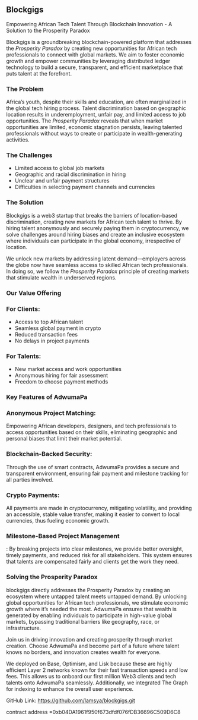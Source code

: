 ## Blockgigs

Empowering African Tech Talent Through Blockchain Innovation - A Solution to the Prosperity Paradox

Blockgigs is a groundbreaking blockchain-powered platform that addresses the _Prosperity Paradox_ by creating new opportunities for African tech professionals to connect with global markets. We aim to foster economic growth and empower communities by leveraging distributed ledger technology to build a secure, transparent, and efficient marketplace that puts talent at the forefront.

### The Problem

Africa’s youth, despite their skills and education, are often marginalized in the global tech hiring process. Talent discrimination based on geographic location results in underemployment, unfair pay, and limited access to job opportunities. The _Prosperity Paradox_ reveals that when market opportunities are limited, economic stagnation persists, leaving talented professionals without ways to create or participate in wealth-generating activities.

### The Challenges

- Limited access to global job markets
- Geographic and racial discrimination in hiring
- Unclear and unfair payment structures
- Difficulties in selecting payment channels and currencies

### The Solution

Blockgigs is a web3 startup that breaks the barriers of location-based discrimination, creating new markets for African tech talent to thrive. By hiring talent anonymously and securely paying them in cryptocurrency, we solve challenges around hiring biases and create an inclusive ecosystem where individuals can participate in the global economy, irrespective of location.

We unlock new markets by addressing latent demand—employers across the globe now have seamless access to skilled African tech professionals. In doing so, we follow the _Prosperity Paradox_ principle of creating markets that stimulate wealth in underserved regions.

### Our Value Offering

### For Clients:

- Access to top African talent
- Seamless global payment in crypto
- Reduced transaction fees
- No delays in project payments

### For Talents:

- New market access and work opportunities
- Anonymous hiring for fair assessment
- Freedom to choose payment methods

### Key Features of AdwumaPa

### Anonymous Project Matching:

Empowering African developers, designers, and tech professionals to access opportunities based on their skills, eliminating geographic and personal biases that limit their market potential.

### Blockchain-Backed Security:

Through the use of smart contracts, AdwumaPa provides a secure and transparent environment, ensuring fair payment and milestone tracking for all parties involved.

### Crypto Payments:

All payments are made in cryptocurrency, mitigating volatility, and providing an accessible, stable value transfer, making it easier to convert to local currencies, thus fueling economic growth.

### Milestone-Based Project Management

: By breaking projects into clear milestones, we provide better oversight, timely payments, and reduced risk for all stakeholders. This system ensures that talents are compensated fairly and clients get the work they need.

### Solving the Prosperity Paradox

blockgigs directly addresses the Prosperity Paradox by creating an ecosystem where untapped talent meets untapped demand. By unlocking global opportunities for African tech professionals, we stimulate economic growth where it’s needed the most. AdwumaPa ensures that wealth is generated by enabling individuals to participate in high-value global markets, bypassing traditional barriers like geography, race, or infrastructure.

Join us in driving innovation and creating prosperity through market creation. Choose AdwumaPa and become part of a future where talent knows no borders, and innovation creates wealth for everyone.

We deployed on Base, Optimism, and Lisk because these are highly efficient Layer 2 networks known for their fast transaction speeds and low fees. This allows us to onboard our first million Web3 clients and tech talents onto AdwumaPa seamlessly. Additionally, we integrated The Graph for indexing to enhance the overall user experience.

GitHub Link: https://github.com/lamsya/blockgigs.git

contract address =0xb04DA1961f950f673dfdf076fDB36696C509D6C8
